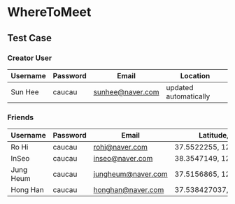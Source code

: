 ﻿# WhereToMeet

## Test Case

### Creator User

| Username     | Password | Email                 | Location             |
|--------------|----------|-----------------------| ---------------------|
| Sun Hee       |  caucau  |   sunhee@naver.com   | updated automatically|

### Friends

| Username     | Password | Email                | Latitude, Longitude        |
|--------------|----------|----------------------|----------------------------|
| Ro Hi        |  caucau  |   rohi@naver.com     | 37.5522255, 126.9233862    |
| InSeo        |  caucau  |   inseo@naver.com    | 38.3547149, 125.4809314    |
| Jung Heum    |  caucau  |   jungheum@naver.com | 37.5156865, 126.9960697    |
| Hong Han     |  caucau  |   honghan@naver.com  | 37.538427037,126.9654440126|

